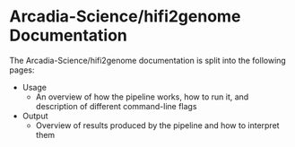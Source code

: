 # Arcadia-Science/hifi2genome Documentation

The Arcadia-Science/hifi2genome documentation is split into the following pages:

- Usage
  - An overview of how the pipeline works, how to run it, and description of different command-line flags
- Output
  - Overview of results produced by the pipeline and how to interpret them
